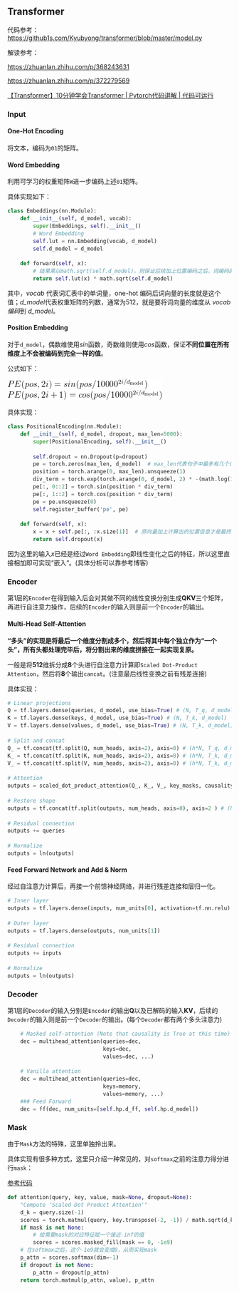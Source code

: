 ## Transformer

代码参考：https://github1s.com/Kyubyong/transformer/blob/master/model.py



解读参考：

https://zhuanlan.zhihu.com/p/368243631

https://zhuanlan.zhihu.com/p/372279569

[【Transformer】10分钟学会Transformer | Pytorch代码讲解 | 代码可运行](https://zhuanlan.zhihu.com/p/403433120#:~:text=2%20Transformer%20Encoder%E9%83%A8%E5%88%86%201%202%20.1%20Encoding%E8%BE%93%E5%85%A5%E9%83%A8%E5%88%86%EF%BC%88Positional%20Encoding%EF%BC%89,Layer%20normalization%20...%204%202.4%20Feed%20Forward%E5%89%8D%E9%A6%88%E7%A5%9E%E7%BB%8F%E7%BD%91%E7%BB%9C)

### Input

#### One-Hot Encoding

将文本，编码为`01`的矩阵。

#### Word Embedding

利用可学习的权重矩阵`W`进一步编码上述`01`矩阵。

具体实现如下：

```python
class Embeddings(nn.Module):
    def __init__(self, d_model, vocab):
        super(Embeddings, self).__init__()
		# Word Embedding
        self.lut = nn.Embedding(vocab, d_model)
        self.d_model = d_model

    def forward(self, x):
        # 结果乘以math.sqrt(self.d_model)，则保证后续加上位置编码之后，词编码的信息占比更大。
        return self.lut(x) * math.sqrt(self.d_model)
```

其中，*vocab* 代表词汇表中的单词量，one-hot 编码后词向量的长度就是这个值；*d_model*代表权重矩阵的列数，通常为512，就是要将词向量的维度从 *vocab 编码*到 *d_model*。

#### Position Embedding

对于`d_model`，偶数维使用*sin*函数，奇数维则使用*cos*函数，保证**不同位置在所有维度上不会被编码到完全一样的值**。

公式如下：

![img](Transfomer源码学习/pos.png)

具体实现：

```python
class PositionalEncoding(nn.Module):
    def __init__(self, d_model, dropout, max_len=5000):
        super(PositionalEncoding, self).__init__()

        self.dropout = nn.Dropout(p=dropout)  
        pe = torch.zeros(max_len, d_model)  # max_len代表句子中最多有几个词
        position = torch.arange(0, max_len).unsqueeze(1)
        div_term = torch.exp(torch.arange(0, d_model, 2) * -(math.log(10000.0) / d_model))  # d_model即公式中的d
        pe[:, 0::2] = torch.sin(position * div_term)
        pe[:, 1::2] = torch.cos(position * div_term)
        pe = pe.unsqueeze(0)
        self.register_buffer('pe', pe)

    def forward(self, x):
        x = x + self.pe[:, :x.size(1)]  # 原向量加上计算出的位置信息才是最终的embedding
        return self.dropout(x)
```

因为这里的输入*x*已经是经过`Word Embedding`即线性变化之后的特征，所以这里直接相加即可实现“嵌入“。(具体分析可以靠参考博客)

### Encoder

第1层的`Encoder`在得到输入后会对其做不同的线性变换分别生成**QKV**三个矩阵，再进行自注意力操作，后续的`Encoder`的输入则是前一个`Encoder`的输出。

#### Multi-Head Self-Attention

**“多头”的实现是将最后一个维度分割成多个，然后将其中每个独立作为“一个头”，所有头都处理完毕后，将分割出来的维度拼接在一起实现复原。**

一般是将**512**维拆分成**8**个头进行自注意力计算即`Scaled Dot-Product Attention`，然后将**8**个输出`cancat`。(注意最后线性变换之前有残差连接)

具体实现：

```python
# Linear projections
Q = tf.layers.dense(queries, d_model, use_bias=True) # (N, T_q, d_model)
K = tf.layers.dense(keys, d_model, use_bias=True) # (N, T_k, d_model)
V = tf.layers.dense(values, d_model, use_bias=True) # (N, T_k, d_model)

# Split and concat
Q_ = tf.concat(tf.split(Q, num_heads, axis=2), axis=0) # (h*N, T_q, d_model/h)
K_ = tf.concat(tf.split(K, num_heads, axis=2), axis=0) # (h*N, T_k, d_model/h)
V_ = tf.concat(tf.split(V, num_heads, axis=2), axis=0) # (h*N, T_k, d_model/h)

# Attention
outputs = scaled_dot_product_attention(Q_, K_, V_, key_masks, causality, dropout_rate, training)

# Restore shape
outputs = tf.concat(tf.split(outputs, num_heads, axis=0), axis=2 ) # (N, T_q, d_model)

# Residual connection
outputs += queries

# Normalize
outputs = ln(outputs)
```

#### Feed Forward Network and Add & Norm

经过自注意力计算后，再接一个前馈神经网络，并进行残差连接和层归一化。

```python
# Inner layer
outputs = tf.layers.dense(inputs, num_units[0], activation=tf.nn.relu)

# Outer layer
outputs = tf.layers.dense(outputs, num_units[1])

# Residual connection
outputs += inputs

# Normalize
outputs = ln(outputs)
```

### Decoder

第1层的`Decoder`的输入分别是`Encoder`的输出**Q**以及已解码的输入**KV**，后续的`Decoder`的输入则是前一个`Decoder`的输出。(每个`Decoder`都有两个多头注意力)

```python
    # Masked self-attention (Note that causality is True at this time)
    dec = multihead_attention(queries=dec,
                              keys=dec,
                              values=dec, ...)

    # Vanilla attention
    dec = multihead_attention(queries=dec,
                              keys=memory,
                              values=memory, ...)
    ### Feed Forward
    dec = ff(dec, num_units=[self.hp.d_ff, self.hp.d_model])
```

### Mask

由于`Mask`方法的特殊，这里单独拎出来。

具体实现有很多种方式，这里只介绍一种常见的，对`softmax`之前的注意力得分进行`mask`：

[参考代码](https://github1s.com/harvardnlp/annotated-transformer/blob/master/the_annotated_transformer.py)

```python
def attention(query, key, value, mask=None, dropout=None):
    "Compute 'Scaled Dot Product Attention'"
    d_k = query.size(-1)
    scores = torch.matmul(query, key.transpose(-2, -1)) / math.sqrt(d_k)
    if mask is not None:
        # 给需要mask的对应特征赋一个接近-inf的值
        scores = scores.masked_fill(mask == 0, -1e9)
    # 在softmax之后，这个-1e9就会变成0，从而实现mask
    p_attn = scores.softmax(dim=-1)
    if dropout is not None:
        p_attn = dropout(p_attn)
    return torch.matmul(p_attn, value), p_attn
```


